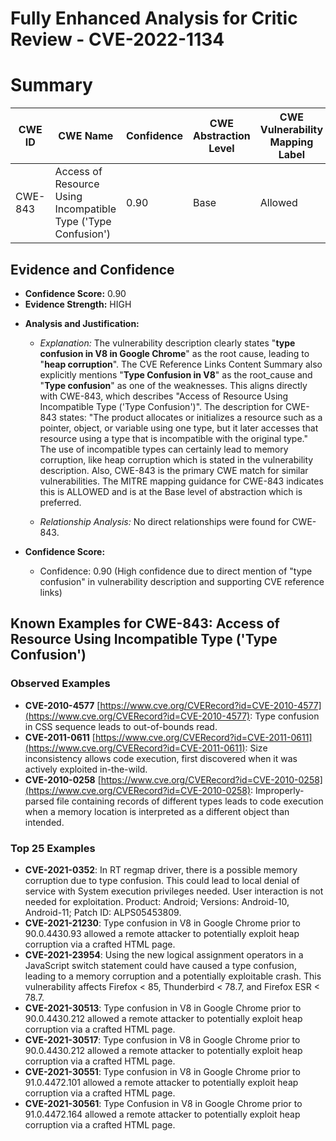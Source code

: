# Fully Enhanced Analysis for Critic Review - CVE-2022-1134

# Summary
| CWE ID | CWE Name | Confidence | CWE Abstraction Level | CWE Vulnerability Mapping Label | CWE-Vulnerability Mapping Notes |
|---|---|---|---|---|---|
| CWE-843 | Access of Resource Using Incompatible Type ('Type Confusion') | 0.90 | Base | Allowed | Primary CWE |

## Evidence and Confidence

*   **Confidence Score:** 0.90
*   **Evidence Strength:** HIGH

- **Analysis and Justification:**  
  - *Explanation:* The vulnerability description clearly states "**type confusion in V8 in Google Chrome**" as the root cause, leading to "**heap corruption**". The CVE Reference Links Content Summary also explicitly mentions "**Type Confusion in V8**" as the root_cause and "**Type confusion**" as one of the weaknesses. This aligns directly with CWE-843, which describes "Access of Resource Using Incompatible Type ('Type Confusion')". The description for CWE-843 states: "The product allocates or initializes a resource such as a pointer, object, or variable using one type, but it later accesses that resource using a type that is incompatible with the original type." The use of incompatible types can certainly lead to memory corruption, like heap corruption which is stated in the vulnerability description. Also, CWE-843 is the primary CWE match for similar vulnerabilities. The MITRE mapping guidance for CWE-843 indicates this is ALLOWED and is at the Base level of abstraction which is preferred.

  - *Relationship Analysis:* No direct relationships were found for CWE-843.

- **Confidence Score:**  
  - Confidence: 0.90 (High confidence due to direct mention of "type confusion" in vulnerability description and supporting CVE reference links)



## Known Examples for CWE-843: Access of Resource Using Incompatible Type ('Type Confusion')
### Observed Examples
- **CVE-2010-4577** [https://www.cve.org/CVERecord?id=CVE-2010-4577](https://www.cve.org/CVERecord?id=CVE-2010-4577): Type confusion in CSS sequence leads to out-of-bounds read.
- **CVE-2011-0611** [https://www.cve.org/CVERecord?id=CVE-2011-0611](https://www.cve.org/CVERecord?id=CVE-2011-0611): Size inconsistency allows code execution, first discovered when it was actively exploited in-the-wild.
- **CVE-2010-0258** [https://www.cve.org/CVERecord?id=CVE-2010-0258](https://www.cve.org/CVERecord?id=CVE-2010-0258): Improperly-parsed file containing records of different types leads to code execution when a memory location is interpreted as a different object than intended.
### Top 25 Examples
- **CVE-2021-0352**: In RT regmap driver, there is a possible memory corruption due to type confusion. This could lead to local denial of service with System execution privileges needed. User interaction is not needed for exploitation. Product: Android; Versions: Android-10, Android-11; Patch ID: ALPS05453809.
- **CVE-2021-21230**: Type confusion in V8 in Google Chrome prior to 90.0.4430.93 allowed a remote attacker to potentially exploit heap corruption via a crafted HTML page.
- **CVE-2021-23954**: Using the new logical assignment operators in a JavaScript switch statement could have caused a type confusion, leading to a memory corruption and a potentially exploitable crash. This vulnerability affects Firefox < 85, Thunderbird < 78.7, and Firefox ESR < 78.7.
- **CVE-2021-30513**: Type confusion in V8 in Google Chrome prior to 90.0.4430.212 allowed a remote attacker to potentially exploit heap corruption via a crafted HTML page.
- **CVE-2021-30517**: Type confusion in V8 in Google Chrome prior to 90.0.4430.212 allowed a remote attacker to potentially exploit heap corruption via a crafted HTML page.
- **CVE-2021-30551**: Type confusion in V8 in Google Chrome prior to 91.0.4472.101 allowed a remote attacker to potentially exploit heap corruption via a crafted HTML page.
- **CVE-2021-30561**: Type Confusion in V8 in Google Chrome prior to 91.0.4472.164 allowed a remote attacker to potentially exploit heap corruption via a crafted HTML page.
